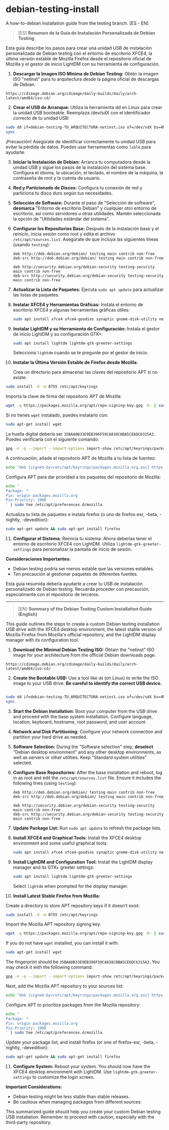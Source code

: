 # debian-testing-install
A how-to-debian installation guide from the testing branch. [ES - EN]

> [ES]
**Resumen de la Guía de Instalación Personalizada de Debian Testing**

Esta guía describe los pasos para crear una unidad USB de instalación personalizada de Debian testing con el entorno de escritorio XFCE4, la última versión estable de Mozilla Firefox desde el repositorio oficial de Mozilla y el gestor de inicio LightDM con su herramienta de configuración.

1.  **Descargar la Imagen ISO Mínima de Debian Testing:** Obtén la imagen ISO "netinst" para tu arquitectura desde la página oficial de descargas de Debian.
```link
https://cdimage.debian.org/cdimage/daily-builds/daily/arch-latest/amd64/iso-cd/
```
2.  **Crear el USB de Arranque:** Utiliza la herramienta dd en Linux para crear la unidad USB booteable. Reemplaza /dev/sdX con el identificador correcto de tu unidad USB:
```bash
sudo dd if=debian-testing-TU_ARQUITECTURA-netinst.iso of=/dev/sdX bs=4M status=progress
sync
```
¡Precaución! Asegúrate de identificar correctamente tu unidad USB para evitar la pérdida de datos. Puedes usar herramientas como `lsblk` para ayudarte.

3.  **Iniciar la Instalación de Debian:** Arranca tu computadora desde la unidad USB y sigue los pasos de la instalación del sistema base. Configura el idioma, la ubicación, el teclado, el nombre de la máquina, la contraseña de root y la cuenta de usuario.

4.  **Red y Particionado de Discos:** Configura tu conexión de red y particiona tu disco duro según tus necesidades.

5.  **Selección de Software:** Durante el paso de "Selección de software", **desmarca** "Entorno de escritorio Debian" y cualquier otro entorno de escritorio, así como servidores u otras utilidades. Mantén seleccionada la opción de "Utilidades estándar del sistema".

6.  **Configurar los Repositorios Base:** Después de la instalación base y el reinicio, inicia sesión como root y edita el archivo `/etc/apt/sources.list`. Asegúrate de que incluya las siguientes líneas (usando `testing`):

    ```
    deb http://deb.debian.org/debian/ testing main contrib non-free
    deb-src http://deb.debian.org/debian/ testing main contrib non-free

    deb http://security.debian.org/debian-security testing-security main contrib non-free
    deb-src http://security.debian.org/debian-security testing-security main contrib non-free
    ```

7.  **Actualizar la Lista de Paquetes:** Ejecuta `sudo apt update` para actualizar las listas de paquetes.

8.  **Instalar XFCE4 y Herramientas Gráficas:** Instala el entorno de escritorio XFCE4 y algunas herramientas gráficas útiles:
    ```bash
    sudo apt install xfce4 xfce4-goodies synaptic gnome-disk-utility network-manager-gnome
    ```

9.  **Instalar LightDM y su Herramienta de Configuración:** Instala el gestor de inicio LightDM y su configuración GTK+:
    ```bash
    sudo apt install lightdm lightdm-gtk-greeter-settings
    ```
    Selecciona `lightdm` cuando se te pregunte por el gestor de inicio.

10. **Instalar la Última Versión Estable de Firefox desde Mozilla:**

    Crea un directorio para almacenar las claves del repositorio APT si no existe:
```bash
sudo install -d -m 0755 /etc/apt/keyrings
```

Importa la clave de firma del repositorio APT de Mozilla:
```bash
wget -q https://packages.mozilla.org/apt/repo-signing-key.gpg -O- | sudo tee /etc/apt/keyrings/packages.mozilla.org.asc > /dev/null
```
Si no tienes `wget` instalado, puedes instalarlo con:
```bash
sudo apt-get install wget
```
La huella digital debería ser `35BAA0B33E9EB396F59CA838C0BA5CE6DC6315A3`. Puedes verificarla con el siguiente comando:
```bash
gpg -n -q --import --import-options import-show /etc/apt/keyrings/packages.mozilla.org.asc | awk '/pub/{getline; gsub(/^ +| +$/,""); if($0 == "35BAA0B33E9EB396F59CA838C0BA5CE6DC6315A3") print "\nLa huella digital de la clave coincide ("$0").\n"; else print "\nVerificación fallida: la huella digital ("$0") no coincide con la esperada.\n"}'
```
A continuación, añade el repositorio APT de Mozilla a tu lista de fuentes:
```bash
echo "deb [signed-by=/etc/apt/keyrings/packages.mozilla.org.asc] https://packages.mozilla.org/apt mozilla main" | sudo tee -a /etc/apt/sources.list.d/mozilla.list > /dev/null
```
Configura APT para dar prioridad a los paquetes del repositorio de Mozilla:
```bash
echo '
Package: *
Pin: origin packages.mozilla.org
Pin-Priority: 1000
' | sudo tee /etc/apt/preferences.d/mozilla
```
Actualiza tu lista de paquetes e instala firefox (o uno de firefox-esr, -beta, -nightly, -devedition):
```bash
sudo apt-get update && sudo apt-get install firefox
```

11. **Configurar el Sistema:** Reinicia tu sistema. Ahora deberías tener el entorno de escritorio XFCE4 con LightDM. Utiliza `lightdm-gtk-greeter-settings` para personalizar la pantalla de inicio de sesión.

**Consideraciones Importantes:**

* Debian testing podría ser menos estable que las versiones estables.
* Ten precaución al gestionar paquetes de diferentes fuentes.

Esta guía resumida debería ayudarte a crear tu USB de instalación personalizado de Debian testing. Recuerda proceder con precaución, especialmente con el repositorio de terceros.

<hr>

> [EN]
**Summary of the Debian Testing Custom Installation Guide (English)**

This guide outlines the steps to create a custom Debian testing installation USB drive with the XFCE4 desktop environment, the latest stable version of Mozilla Firefox from Mozilla's official repository, and the LightDM display manager with its configuration tool.

1.  **Download the Minimal Debian Testing ISO:** Obtain the "netinst" ISO image for your architecture from the official Debian downloads page.
```link
https://cdimage.debian.org/cdimage/daily-builds/daily/arch-latest/amd64/iso-cd/
```
2.  **Create the Bootable USB:** Use a tool like `dd` (on Linux) to write the ISO image to your USB drive. **Be careful to identify the correct USB device.**
```bash

sudo dd if=debian-testing-TU_ARQUITECTURA-netinst.iso of=/dev/sdX bs=4M status=progress
sync
```

3.  **Start the Debian Installation:** Boot your computer from the USB drive and proceed with the base system installation. Configure language, location, keyboard, hostname, root password, and user account.

4.  **Network and Disk Partitioning:** Configure your network connection and partition your hard drive as needed.

5.  **Software Selection:** During the "Software selection" step, **deselect** "Debian desktop environment" and any other desktop environments, as well as servers or other utilities. Keep "Standard system utilities" selected.

6.  **Configure Base Repositories:** After the base installation and reboot, log in as root and edit the `/etc/apt/sources.list` file. Ensure it includes the following lines (using `testing`):

    ```
    deb http://deb.debian.org/debian/ testing main contrib non-free
    deb-src http://deb.debian.org/debian/ testing main contrib non-free

    deb http://security.debian.org/debian-security testing-security main contrib non-free
    deb-src http://security.debian.org/debian-security testing-security main contrib non-free
    ```

7.  **Update Package List:** Run `sudo apt update` to refresh the package lists.

8.  **Install XFCE4 and Graphical Tools:** Install the XFCE4 desktop environment and some useful graphical tools:
    ```bash
    sudo apt install xfce4 xfce4-goodies synaptic gnome-disk-utility network-manager-gnome
    ```

9.  **Install LightDM and Configuration Tool:** Install the LightDM display manager and its GTK+ greeter settings:
    ```bash
    sudo apt install lightdm lightdm-gtk-greeter-settings
    ```
    Select `lightdm` when prompted for the display manager.

10. **Install Latest Stable Firefox from Mozilla:**

Create a directory to store APT repository keys if it doesn't exist:
```bash
sudo install -d -m 0755 /etc/apt/keyrings
```

Import the Mozilla APT repository signing key:
```bash
wget -q https://packages.mozilla.org/apt/repo-signing-key.gpg -O- | sudo tee /etc/apt/keyrings/packages.mozilla.org.asc > /dev/null
```
If you do not have `wget` installed, you can install it with:
```bash
sudo apt-get install wget
```
The fingerprint should be `35BAA0B33E9EB396F59CA838C0BA5CE6DC6315A3`. You may check it with the following command:
```bash
gpg -n -q --import --import-options import-show /etc/apt/keyrings/packages.mozilla.org.asc | awk '/pub/{getline; gsub(/^ +| +$/,""); if($0 == "35BAA0B33E9EB396F59CA838C0BA5CE6DC6315A3") print "\nThe key fingerprint matches ("$0").\n"; else print "\nVerification failed: the fingerprint ("$0") does not match the expected one.\n"}'
```
Next, add the Mozilla APT repository to your sources list:
```bash
echo "deb [signed-by=/etc/apt/keyrings/packages.mozilla.org.asc] https://packages.mozilla.org/apt mozilla main" | sudo tee -a /etc/apt/sources.list.d/mozilla.list > /dev/null
```
Configure APT to prioritize packages from the Mozilla repository:
```bash
echo '
Package: *
Pin: origin packages.mozilla.org
Pin-Priority: 1000
' | sudo tee /etc/apt/preferences.d/mozilla
```
Update your package list, and install firefox (or one of firefox-esr, -beta, -nightly, -devedition):
```bash
sudo apt-get update && sudo apt-get install firefox
```

11. **Configure System:** Reboot your system. You should now have the XFCE4 desktop environment with LightDM. Use `lightdm-gtk-greeter-settings` to customize the login screen.

**Important Considerations:**

* Debian testing might be less stable than stable releases.
* Be cautious when managing packages from different sources.

This summarized guide should help you create your custom Debian testing USB installation. Remember to proceed with caution, especially with the third-party repository.
